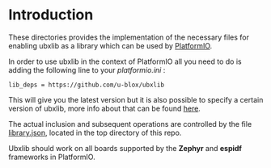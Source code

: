 # Introduction

These directories provides the implementation of the necessary files for enabling ubxlib as a library which can be used by [PlatformIO](https://platformio.org/).

In order to use ubxlib in the context of PlatformIO all you need to do is adding the following line to your *platformio.ini* :

    lib_deps = https://github.com/u-blox/ubxlib

This will give you the latest version but it is also possible to specify a certain version of ubxlib, more info about that can be found [here](https://docs.platformio.org/en/latest/projectconf/section_env_library.html#lib-deps).

The actual inclusion and subsequent operations are controlled by the file [library.json](../../../library.json), located in the top directory of this repo.

Ubxlib should work on all boards supported by the **Zephyr** and **espidf** frameworks in PlatformIO.

